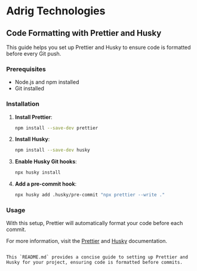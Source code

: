 # Adrig Technologies

## Code Formatting with Prettier and Husky

This guide helps you set up Prettier and Husky to ensure code is formatted before every Git push.

### Prerequisites

- Node.js and npm installed
- Git installed

### Installation

1. **Install Prettier**:

   ```sh
   npm install --save-dev prettier
   ```

2. **Install Husky**:

   ```sh
   npm install --save-dev husky
   ```

3. **Enable Husky Git hooks**:

   ```sh
   npx husky install
   ```

4. **Add a pre-commit hook**:

   ```sh
   npx husky add .husky/pre-commit "npx prettier --write ."
   ```

### Usage

With this setup, Prettier will automatically format your code before each commit.

For more information, visit the [Prettier](https://prettier.io) and [Husky](https://typicode.github.io/husky) documentation.

```

This `README.md` provides a concise guide to setting up Prettier and Husky for your project, ensuring code is formatted before commits.
```

